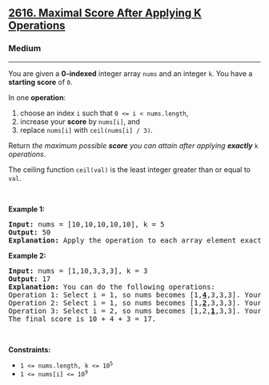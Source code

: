 <h2><a href="https://leetcode.com/problems/maximal-score-after-applying-k-operations">2616. Maximal Score After Applying K Operations</a></h2><h3>Medium</h3><hr><p>You are given a <strong>0-indexed</strong> integer array <code>nums</code> and an integer <code>k</code>. You have a <strong>starting score</strong> of <code>0</code>.</p>

<p>In one <strong>operation</strong>:</p>

<ol>
	<li>choose an index <code>i</code> such that <code>0 &lt;= i &lt; nums.length</code>,</li>
	<li>increase your <strong>score</strong> by <code>nums[i]</code>, and</li>
	<li>replace <code>nums[i]</code> with <code>ceil(nums[i] / 3)</code>.</li>
</ol>

<p>Return <em>the maximum possible <strong>score</strong> you can attain after applying <strong>exactly</strong></em> <code>k</code> <em>operations</em>.</p>

<p>The ceiling function <code>ceil(val)</code> is the least integer greater than or equal to <code>val</code>.</p>

<p>&nbsp;</p>
<p><strong>Example 1:</strong></p>

<pre>
<strong>Input:</strong> nums = [10,10,10,10,10], k = 5
<strong>Output:</strong> 50
<strong>Explanation:</strong> Apply the operation to each array element exactly once. The final score is 10 + 10 + 10 + 10 + 10 = 50.
</pre>

<p><strong>Example 2:</strong></p>

<pre>
<strong>Input:</strong> nums = [1,10,3,3,3], k = 3
<strong>Output:</strong> 17
<strong>Explanation: </strong>You can do the following operations:
Operation 1: Select i = 1, so nums becomes [1,<strong><u>4</u></strong>,3,3,3]. Your score increases by 10.
Operation 2: Select i = 1, so nums becomes [1,<strong><u>2</u></strong>,3,3,3]. Your score increases by 4.
Operation 3: Select i = 2, so nums becomes [1,2,<u><strong>1</strong></u>,3,3]. Your score increases by 3.
The final score is 10 + 4 + 3 = 17.
</pre>

<p>&nbsp;</p>
<p><strong>Constraints:</strong></p>

<ul>
	<li><code>1 &lt;= nums.length, k &lt;= 10<sup>5</sup></code></li>
	<li><code>1 &lt;= nums[i] &lt;= 10<sup>9</sup></code></li>
</ul>
